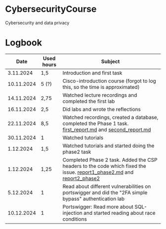 # CybersecurityCourse
Cybersecurity and data privacy


# Logbook


| Date | Used hours | Subject |
| --- | --- | --- |
| 3.11.2024 | 1,5 | Introduction and first task |
| 10.11.2024 | 5 (?) | Cisco-introduction course (forgot to log this, so the time is approximated) |
| 14.11.2024 | 2,75 | Watched lecture recordings and completed the first lab |
| 16.11.2024 | 2,5 | Did labs and wrote the reflections |
| 22.11.2024 | 8,5 | Watched recordings, created a database, completed the Phase 1 task. [first_report.md](https://github.com/EmiliaSmeds/CybersecurityCourse/blob/main/First_report.md) and [second_report.md](https://github.com/EmiliaSmeds/CybersecurityCourse/blob/main/second_report.md) |
| 30.11.2024 | 1 | Watched tutorials |
| 1.12.2024 | 1,5 | Watched tutorials and started doing the phase2 task |
| 1.12.2024 | 1,25 | Completed Phase 2 task. Added the CSP headers to the code which fixed the issue. [report1_phase2.md](https://github.com/EmiliaSmeds/CybersecurityCourse/blob/main/report1_phase2.md) and [report2_phase2](https://github.com/EmiliaSmeds/CybersecurityCourse/blob/main/report2_phase2.md) 
| 5.12.2024 | 1 | Read about different vulnerabilities on portswigger and did the "2FA simple bypass" authentication lab |
| 10.12.2024 | 1 | Portswigger: Read more about SQL-injection and started reading about race conditions |
